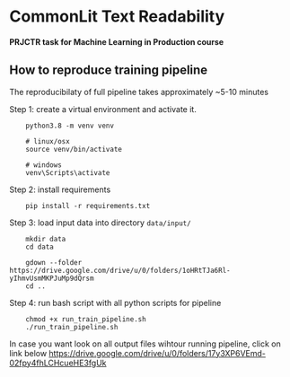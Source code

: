 # CommonLit Text Readability
#### PRJCTR task for Machine Learning in Production course



## How to reproduce training pipeline
The reproducibilaty of full pipeline takes approximately ~5-10 minutes

Step 1: create a virtual environment and activate it.
```
    python3.8 -m venv venv

    # linux/osx
    source venv/bin/activate

    # windows
    venv\Scripts\activate
```

Step 2: install requirements
```
    pip install -r requirements.txt
```

Step 3: load input data into directory `data/input/`
```
    mkdir data
    cd data

    gdown --folder https://drive.google.com/drive/u/0/folders/1oHRtTJa6Rl-yIhmvUsmMKPJuMp9dQrsm
    cd ..
```

Step 4: run bash script with all python scripts for pipeline
```
    chmod +x run_train_pipeline.sh
    ./run_train_pipeline.sh
```

In case you want look on all output files wihtour running pipeline, click on link below
https://drive.google.com/drive/u/0/folders/17y3XP6VEmd-02fpy4fhLCHcueHE3fgUk

